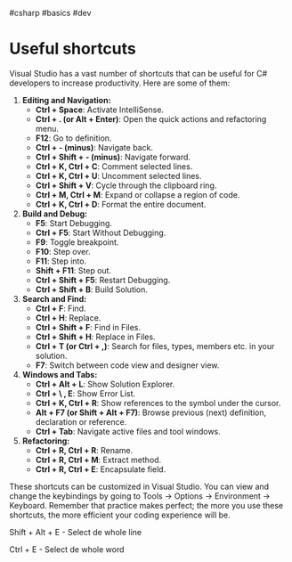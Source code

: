 #csharp #basics #dev 

# **Useful shortcuts**

Visual Studio has a vast number of shortcuts that can be useful for C# developers to increase productivity. Here are some of them:

1. **Editing and Navigation:**
    - **Ctrl + Space**: Activate IntelliSense.
    - **Ctrl + . (or Alt + Enter)**: Open the quick actions and refactoring menu.
    - **F12**: Go to definition.
    - **Ctrl + - (minus)**: Navigate back.
    - **Ctrl + Shift + - (minus)**: Navigate forward.
    - **Ctrl + K, Ctrl + C**: Comment selected lines.
    - **Ctrl + K, Ctrl + U**: Uncomment selected lines.
    - **Ctrl + Shift + V**: Cycle through the clipboard ring.
    - **Ctrl + M, Ctrl + M**: Expand or collapse a region of code.
    - **Ctrl + K, Ctrl + D**: Format the entire document.
2. **Build and Debug:**
    - **F5**: Start Debugging.
    - **Ctrl + F5**: Start Without Debugging.
    - **F9**: Toggle breakpoint.
    - **F10**: Step over.
    - **F11**: Step into.
    - **Shift + F11**: Step out.
    - **Ctrl + Shift + F5**: Restart Debugging.
    - **Ctrl + Shift + B**: Build Solution.
3. **Search and Find:**
    - **Ctrl + F**: Find.
    - **Ctrl + H**: Replace.
    - **Ctrl + Shift + F**: Find in Files.
    - **Ctrl + Shift + H**: Replace in Files.
    - **Ctrl + T (or Ctrl + ,)**: Search for files, types, members etc. in your solution.
    - **F7**: Switch between code view and designer view.
4. **Windows and Tabs:**
    - **Ctrl + Alt + L**: Show Solution Explorer.
    - **Ctrl + \ , E**: Show Error List.
    - **Ctrl + K, Ctrl + R**: Show references to the symbol under the cursor.
    - **Alt + F7 (or Shift + Alt + F7)**: Browse previous (next) definition, declaration or reference.
    - **Ctrl + Tab**: Navigate active files and tool windows.
5. **Refactoring:**
    - **Ctrl + R, Ctrl + R**: Rename.
    - **Ctrl + R, Ctrl + M**: Extract method.
    - **Ctrl + R, Ctrl + E**: Encapsulate field.

These shortcuts can be customized in Visual Studio. You can view and change the keybindings by going to Tools -> Options -> Environment -> Keyboard. Remember that practice makes perfect; the more you use these shortcuts, the more efficient your coding experience will be.

Shift + Alt + E - Select de whole line

Ctrl + E - Select de whole word